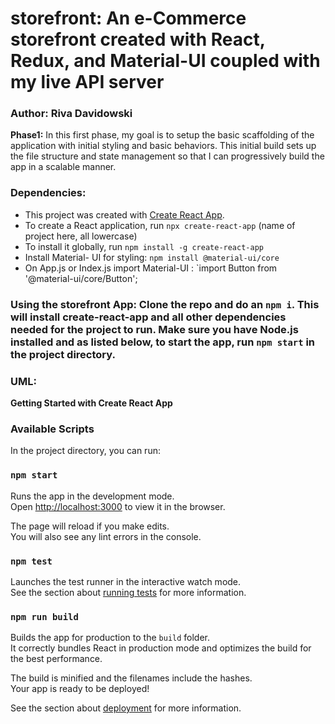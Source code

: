 # storefront: An e-Commerce storefront created with React, Redux, and Material-UI coupled with my live API server

### Author: Riva Davidowski

**Phase1:**
In this first phase, my goal is to setup the basic scaffolding of the application with initial styling and basic behaviors. This initial build sets up the file structure and state management so that I can progressively build the app in a scalable manner.

### Dependencies:

- This project was created with [Create React App](https://github.com/facebook/create-react-app).
- To create a React application, run `npx create-react-app` (name of project here, all lowercase)
- To install it globally, run `npm install -g create-react-app`
- Install Material- UI for styling: `npm install @material-ui/core`
- On App.js or Index.js import Material-UI : `import Button from '@material-ui/core/Button';

### Using the storefront App: Clone the repo and do an `npm i`. This will install create-react-app and all other dependencies needed for the project to run. Make sure you have Node.js installed and as listed below, to start the app, run `npm start` in the project directory.

### UML:


**Getting Started with Create React App**

### Available Scripts

In the project directory, you can run:

### `npm start`

Runs the app in the development mode.\
Open [http://localhost:3000](http://localhost:3000) to view it in the browser.

The page will reload if you make edits.\
You will also see any lint errors in the console.

### `npm test`

Launches the test runner in the interactive watch mode.\
See the section about [running tests](https://facebook.github.io/create-react-app/docs/running-tests) for more information.

### `npm run build`

Builds the app for production to the `build` folder.\
It correctly bundles React in production mode and optimizes the build for the best performance.

The build is minified and the filenames include the hashes.\
Your app is ready to be deployed!

See the section about [deployment](https://facebook.github.io/create-react-app/docs/deployment) for more information.
